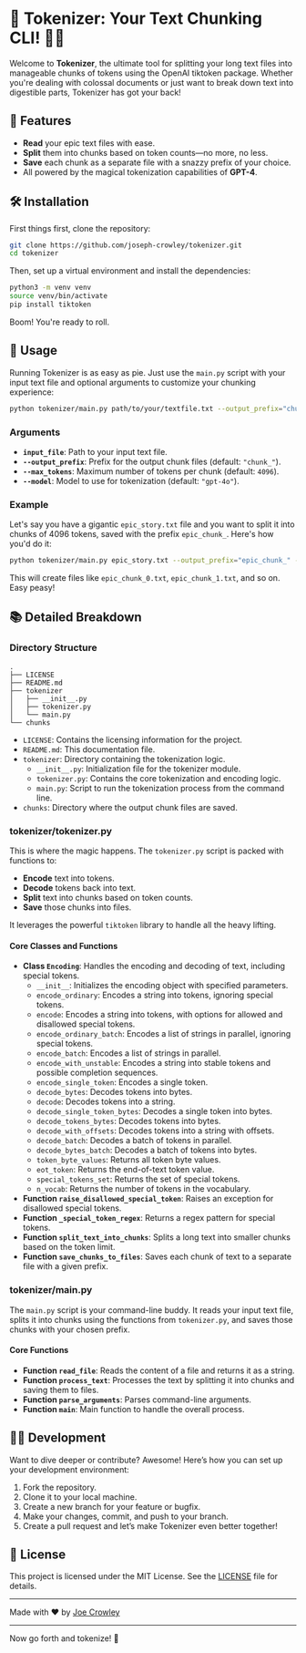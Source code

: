 # 🎉 Tokenizer: Your Text Chunking CLI! 🦸‍♂️

Welcome to **Tokenizer**, the ultimate tool for splitting your long text files into manageable chunks of tokens using the OpenAI tiktoken package. Whether you're dealing with colossal documents or just want to break down text into digestible parts, Tokenizer has got your back!

## 🚀 Features

- **Read** your epic text files with ease.
- **Split** them into chunks based on token counts—no more, no less.
- **Save** each chunk as a separate file with a snazzy prefix of your choice.
- All powered by the magical tokenization capabilities of **GPT-4**.

## 🛠️ Installation

First things first, clone the repository:

```sh
git clone https://github.com/joseph-crowley/tokenizer.git
cd tokenizer
```

Then, set up a virtual environment and install the dependencies:

```sh
python3 -m venv venv
source venv/bin/activate
pip install tiktoken
```

Boom! You're ready to roll.

## 🎩 Usage

Running Tokenizer is as easy as pie. Just use the `main.py` script with your input text file and optional arguments to customize your chunking experience:

```sh
python tokenizer/main.py path/to/your/textfile.txt --output_prefix="chunk_" --max_tokens=4096 --model="gpt-4o"
```

### Arguments

- **`input_file`**: Path to your input text file.
- **`--output_prefix`**: Prefix for the output chunk files (default: `"chunk_"`).
- **`--max_tokens`**: Maximum number of tokens per chunk (default: `4096`).
- **`--model`**: Model to use for tokenization (default: `"gpt-4o"`).

### Example

Let's say you have a gigantic `epic_story.txt` file and you want to split it into chunks of 4096 tokens, saved with the prefix `epic_chunk_`. Here's how you'd do it:

```sh
python tokenizer/main.py epic_story.txt --output_prefix="epic_chunk_" --max_tokens=4096 --model="gpt-4o"
```

This will create files like `epic_chunk_0.txt`, `epic_chunk_1.txt`, and so on. Easy peasy!

## 📚 Detailed Breakdown

### Directory Structure

```
.
├── LICENSE
├── README.md
├── tokenizer
│   ├── __init__.py
│   ├── tokenizer.py
│   └── main.py
└── chunks
```

- `LICENSE`: Contains the licensing information for the project.
- `README.md`: This documentation file.
- `tokenizer`: Directory containing the tokenization logic.
  - `__init__.py`: Initialization file for the tokenizer module.
  - `tokenizer.py`: Contains the core tokenization and encoding logic.
  - `main.py`: Script to run the tokenization process from the command line.
- `chunks`: Directory where the output chunk files are saved.

### tokenizer/tokenizer.py

This is where the magic happens. The `tokenizer.py` script is packed with functions to:

- **Encode** text into tokens.
- **Decode** tokens back into text.
- **Split** text into chunks based on token counts.
- **Save** those chunks into files.

It leverages the powerful `tiktoken` library to handle all the heavy lifting.

#### Core Classes and Functions

- **Class `Encoding`**: Handles the encoding and decoding of text, including special tokens.
  - `__init__`: Initializes the encoding object with specified parameters.
  - `encode_ordinary`: Encodes a string into tokens, ignoring special tokens.
  - `encode`: Encodes a string into tokens, with options for allowed and disallowed special tokens.
  - `encode_ordinary_batch`: Encodes a list of strings in parallel, ignoring special tokens.
  - `encode_batch`: Encodes a list of strings in parallel.
  - `encode_with_unstable`: Encodes a string into stable tokens and possible completion sequences.
  - `encode_single_token`: Encodes a single token.
  - `decode_bytes`: Decodes tokens into bytes.
  - `decode`: Decodes tokens into a string.
  - `decode_single_token_bytes`: Decodes a single token into bytes.
  - `decode_tokens_bytes`: Decodes tokens into bytes.
  - `decode_with_offsets`: Decodes tokens into a string with offsets.
  - `decode_batch`: Decodes a batch of tokens in parallel.
  - `decode_bytes_batch`: Decodes a batch of tokens into bytes.
  - `token_byte_values`: Returns all token byte values.
  - `eot_token`: Returns the end-of-text token value.
  - `special_tokens_set`: Returns the set of special tokens.
  - `n_vocab`: Returns the number of tokens in the vocabulary.
- **Function `raise_disallowed_special_token`**: Raises an exception for disallowed special tokens.
- **Function `_special_token_regex`**: Returns a regex pattern for special tokens.
- **Function `split_text_into_chunks`**: Splits a long text into smaller chunks based on the token limit.
- **Function `save_chunks_to_files`**: Saves each chunk of text to a separate file with a given prefix.

### tokenizer/main.py

The `main.py` script is your command-line buddy. It reads your input text file, splits it into chunks using the functions from `tokenizer.py`, and saves those chunks with your chosen prefix.

#### Core Functions

- **Function `read_file`**: Reads the content of a file and returns it as a string.
- **Function `process_text`**: Processes the text by splitting it into chunks and saving them to files.
- **Function `parse_arguments`**: Parses command-line arguments.
- **Function `main`**: Main function to handle the overall process.

## 👨‍💻 Development

Want to dive deeper or contribute? Awesome! Here’s how you can set up your development environment:

1. Fork the repository.
2. Clone it to your local machine.
3. Create a new branch for your feature or bugfix.
4. Make your changes, commit, and push to your branch.
5. Create a pull request and let’s make Tokenizer even better together!

## 📝 License

This project is licensed under the MIT License. See the [LICENSE](LICENSE) file for details.

---

Made with ❤️ by [Joe Crowley](https://github.com/joseph-crowley)

---

Now go forth and tokenize! 🎉